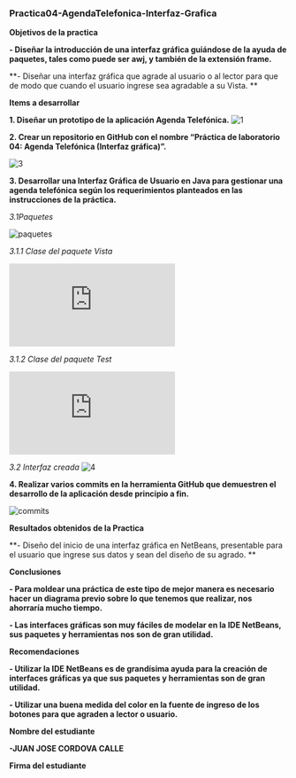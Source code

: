 ### Practica04-AgendaTelefonica-Interfaz-Grafica

**Objetivos de la practica**

**-  Diseñar la introducción de una interfaz gráfica guiándose de la ayuda de paquetes, tales como puede ser awj, y también de la extensión frame.**

**-  Diseñar una interfaz gráfica que agrade al usuario o al lector para que de modo que cuando el usuario ingrese sea agradable a su Vista. **

**Items a desarrollar**

**1.	Diseñar un prototipo de la aplicación Agenda Telefónica.**
![1](https://user-images.githubusercontent.com/65028186/82997080-86fb1200-9fcb-11ea-81df-51f357cf3a51.jpeg)

**2.	Crear un repositorio en GitHub con el nombre “Práctica de laboratorio 04: Agenda Telefónica (Interfaz gráfica)”.**

![3](https://user-images.githubusercontent.com/65028186/82997082-8793a880-9fcb-11ea-8843-55f894027e26.jpg)

**3.	Desarrollar una Interfaz Gráfica de Usuario en Java para gestionar una agenda telefónica según los requerimientos planteados en las instrucciones de la práctica.**

*3.1Paquetes*

 ![paquetes](https://github.com/juancvxpro/Practica04AgendaTelefonica-InterfazGrafica-/tree/master/src/ec/edu/ups)

*3.1.1 Clase del paquete Vista*

![VistaAgenda](https://github.com/juancvxpro/Practica04AgendaTelefonicaInterfazGrafica-/blob/master/src/ec/edu/ups/vista/VentanaAgenda.java)


*3.1.2 Clase del paquete Test*

![VistaUsuario](https://github.com/juancvxpro/Practica04AgendaTelefonicaInterfazGrafica-/blob/master/src/ec/edu/ups/test/VentanaUsuario.java)

*3.2 Interfaz creada*
![4](https://user-images.githubusercontent.com/65028186/82997075-85c9e500-9fcb-11ea-9a62-9b6e4be101f3.jpg)


**4.	Realizar varios commits en la herramienta GitHub que demuestren el desarrollo de la aplicación desde principio a fin.**


![commits](https://user-images.githubusercontent.com/65028186/82997077-86627b80-9fcb-11ea-8376-2134ea591021.jpg)

**Resultados obtenidos de la Practica**

**- Diseño del inicio de una interfaz gráfica en NetBeans, presentable para el usuario que ingrese sus datos y sean del diseño de su agrado. **

**Conclusiones**

**-  Para moldear una práctica de este tipo de mejor manera es necesario hacer un diagrama previo sobre lo que tenemos que realizar, nos ahorraría mucho tiempo.**

**-  Las interfaces gráficas son muy fáciles de modelar en la IDE NetBeans, sus paquetes y herramientas nos son de gran utilidad.**


**Recomendaciones**


**-   Utilizar la IDE NetBeans es de grandísima ayuda para la creación de interfaces gráficas ya que sus paquetes y herramientas son de gran utilidad.**

**-   Utilizar una buena medida del color en la fuente de ingreso de los botones para que agraden a lector o usuario.**


**Nombre del estudiante**

**-JUAN JOSE CORDOVA CALLE**

**Firma del estudiante**

